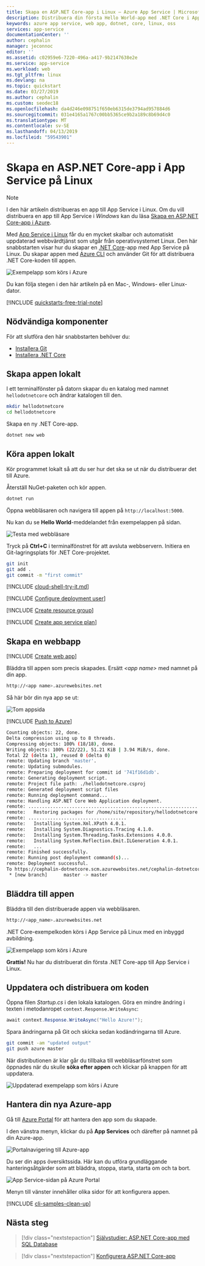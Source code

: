 ```yaml
---
title: Skapa en ASP.NET Core-app i Linux – Azure App Service | Microsoft Docs
description: Distribuera din första Hello World-app med .NET Core i App Service på Linux på bara några minuter.
keywords: azure app service, web app, dotnet, core, linux, oss
services: app-service
documentationCenter: ''
author: cephalin
manager: jeconnoc
editor: ''
ms.assetid: c02959e6-7220-496a-a417-9b2147638e2e
ms.service: app-service
ms.workload: web
ms.tgt_pltfrm: linux
ms.devlang: na
ms.topic: quickstart
ms.date: 03/27/2019
ms.author: cephalin
ms.custom: seodec18
ms.openlocfilehash: da4d246e098751f650eb6315de3794ad957884d6
ms.sourcegitcommit: 031e4165a1767c00bb5365ce9b2a189c8b69d4c0
ms.translationtype: MT
ms.contentlocale: sv-SE
ms.lasthandoff: 04/13/2019
ms.locfileid: "59543901"
---
```

# <a name="create-an-aspnet-core-app-in-app-service-on-linux"></a>Skapa en ASP.NET Core-app i App Service på Linux

> [!NOTE]
> I den här artikeln distribueras en app till App Service i Linux. Om du vill distribuera en app till App Service i _Windows_ kan du läsa [Skapa en ASP.NET Core-app i Azure](../app-service-web-get-started-dotnet.md).
>

Med [App Service i Linux](app-service-linux-intro.md) får du en mycket skalbar och automatiskt uppdaterad webbvärdtjänst som utgår från operativsystemet Linux. Den här snabbstarten visar hur du skapar en [.NET Core](https://docs.microsoft.com/aspnet/core/)-app med App Service på Linux. Du skapar appen med [Azure CLI](https://docs.microsoft.com/cli/azure/get-started-with-azure-cli) och använder Git för att distribuera .NET Core-koden till appen.

![Exempelapp som körs i Azure](media/quickstart-dotnetcore/dotnet-browse-azure.png)

Du kan följa stegen i den här artikeln på en Mac-, Windows- eller Linux-dator.

[!INCLUDE [quickstarts-free-trial-note](../../../includes/quickstarts-free-trial-note.md)]

## <a name="prerequisites"></a>Nödvändiga komponenter

För att slutföra den här snabbstarten behöver du:

* <a href="https://git-scm.com/" target="_blank">Installera Git</a>
* <a href="https://www.microsoft.com/net/core/" target="_blank">Installera .NET Core</a>

## <a name="create-the-app-locally"></a>Skapa appen lokalt

I ett terminalfönster på datorn skapar du en katalog med namnet `hellodotnetcore` och ändrar katalogen till den.

```bash
mkdir hellodotnetcore
cd hellodotnetcore
```

Skapa en ny .NET Core-app.

```bash
dotnet new web
```

## <a name="run-the-app-locally"></a>Köra appen lokalt

Kör programmet lokalt så att du ser hur det ska se ut när du distribuerar det till Azure. 

Återställ NuGet-paketen och kör appen.

```bash
dotnet run
```

Öppna webbläsaren och navigera till appen på `http://localhost:5000`.

Nu kan du se **Hello World**-meddelandet från exempelappen på sidan.

![Testa med webbläsare](media/quickstart-dotnetcore/dotnet-browse-local.png)

Tryck på **Ctrl+C** i terminalfönstret för att avsluta webbservern. Initiera en Git-lagringsplats för .NET Core-projektet.

```bash
git init
git add .
git commit -m "first commit"
```

[!INCLUDE [cloud-shell-try-it.md](../../../includes/cloud-shell-try-it.md)]

[!INCLUDE [Configure deployment user](../../../includes/configure-deployment-user.md)]

[!INCLUDE [Create resource group](../../../includes/app-service-web-create-resource-group-linux.md)]

[!INCLUDE [Create app service plan](../../../includes/app-service-web-create-app-service-plan-linux.md)]

## <a name="create-a-web-app"></a>Skapa en webbapp

[!INCLUDE [Create web app](../../../includes/app-service-web-create-web-app-dotnetcore-linux-no-h.md)]

Bläddra till appen som precis skapades. Ersätt _&lt;app name>_ med namnet på din app.

```bash
http://<app name>.azurewebsites.net
```

Så här bör din nya app se ut:

![Tom appsida](media/quickstart-dotnetcore/dotnet-browse-created.png)

[!INCLUDE [Push to Azure](../../../includes/app-service-web-git-push-to-azure.md)] 

```bash
Counting objects: 22, done.
Delta compression using up to 8 threads.
Compressing objects: 100% (18/18), done.
Writing objects: 100% (22/22), 51.21 KiB | 3.94 MiB/s, done.
Total 22 (delta 1), reused 0 (delta 0)
remote: Updating branch 'master'.
remote: Updating submodules.
remote: Preparing deployment for commit id '741f16d1db'.
remote: Generating deployment script.
remote: Project file path: ./hellodotnetcore.csproj
remote: Generated deployment script files
remote: Running deployment command...
remote: Handling ASP.NET Core Web Application deployment.
remote: ...............................................................................................
remote:   Restoring packages for /home/site/repository/hellodotnetcore.csproj...
remote: ....................................
remote:   Installing System.Xml.XPath 4.0.1.
remote:   Installing System.Diagnostics.Tracing 4.1.0.
remote:   Installing System.Threading.Tasks.Extensions 4.0.0.
remote:   Installing System.Reflection.Emit.ILGeneration 4.0.1.
remote:   ...
remote: Finished successfully.
remote: Running post deployment command(s)...
remote: Deployment successful.
To https://cephalin-dotnetcore.scm.azurewebsites.net/cephalin-dotnetcore.git
 * [new branch]      master -> master
```

## <a name="browse-to-the-app"></a>Bläddra till appen

Bläddra till den distribuerade appen via webbläsaren.

```bash
http://<app_name>.azurewebsites.net
```

.NET Core-exempelkoden körs i App Service på Linux med en inbyggd avbildning.

![Exempelapp som körs i Azure](media/quickstart-dotnetcore/dotnet-browse-azure.png)

**Grattis!** Nu har du distribuerat din första .NET Core-app till App Service i Linux.

## <a name="update-and-redeploy-the-code"></a>Uppdatera och distribuera om koden

Öppna filen _Startup.cs_ i den lokala katalogen. Göra en mindre ändring i texten i metodanropet `context.Response.WriteAsync`:

```csharp
await context.Response.WriteAsync("Hello Azure!");
```

Spara ändringarna på Git och skicka sedan kodändringarna till Azure.

```bash
git commit -am "updated output"
git push azure master
```

När distributionen är klar går du tillbaka till webbläsarfönstret som öppnades när du skulle **söka efter appen** och klickar på knappen för att uppdatera.

![Uppdaterad exempelapp som körs i Azure](media/quickstart-dotnetcore/dotnet-browse-azure-updated.png)

## <a name="manage-your-new-azure-app"></a>Hantera din nya Azure-app

Gå till <a href="https://portal.azure.com" target="_blank">Azure Portal</a> för att hantera den app som du skapade.

I den vänstra menyn, klickar du på **App Services** och därefter på namnet på din Azure-app.

![Portalnavigering till Azure-app](./media/quickstart-dotnetcore/portal-app-service-list.png)

Du ser din apps översiktssida. Här kan du utföra grundläggande hanteringsåtgärder som att bläddra, stoppa, starta, starta om och ta bort. 

![App Service-sidan på Azure Portal](media/quickstart-dotnetcore/portal-app-overview.png)

Menyn till vänster innehåller olika sidor för att konfigurera appen. 

[!INCLUDE [cli-samples-clean-up](../../../includes/cli-samples-clean-up.md)]

## <a name="next-steps"></a>Nästa steg

> [!div class="nextstepaction"]
> [Självstudier: ASP.NET Core-app med SQL Database](tutorial-dotnetcore-sqldb-app.md)

> [!div class="nextstepaction"]
> [Konfigurera ASP.NET Core-app](configure-language-dotnetcore.md)
